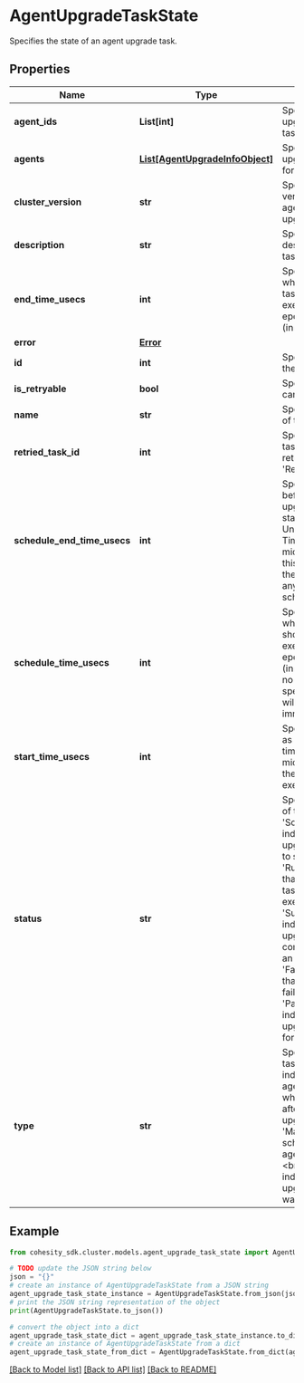 # AgentUpgradeTaskState

Specifies the state of an agent upgrade task.

## Properties

Name | Type | Description | Notes
------------ | ------------- | ------------- | -------------
**agent_ids** | **List[int]** | Specifies the agents upgraded in the task. | [optional] 
**agents** | [**List[AgentUpgradeInfoObject]**](AgentUpgradeInfoObject.md) | Specifies the upgrade information for each agent. | [optional] 
**cluster_version** | **str** | Specifies the version to which agents are upgraded. | [optional] 
**description** | **str** | Specifies the description of the task. | [optional] 
**end_time_usecs** | **int** | Specifies the time when the upgrade task completed execution as a Unix epoch Timestamp (in microseconds). | [optional] 
**error** | [**Error**](Error.md) |  | [optional] 
**id** | **int** | Specifies the ID of the task. | [optional] 
**is_retryable** | **bool** | Specifies if a task can be retried. | [optional] 
**name** | **str** | Specifies the name of the task. | [optional] 
**retried_task_id** | **int** | Specifies ID of a task which was retried if type is &#39;Retry&#39;. | [optional] 
**schedule_end_time_usecs** | **int** | Specifies the time before which the upgrade task should start execution as a Unix epoch Timestamp (in microseconds). If this is not specified the task will start anytime after scheduleTimeUsecs. | [optional] 
**schedule_time_usecs** | **int** | Specifies the time when the task should start execution as a Unix epoch Timestamp (in microseconds). If no schedule is specified, the task will start immediately. | [optional] 
**start_time_usecs** | **int** | Specifies the time, as a Unix epoch timestamp in microseconds, when the task started execution. | [optional] 
**status** | **str** | Specifies the status of the task.&lt;br&gt; &#39;Scheduled&#39; indicates that the upgrade task is yet to start.&lt;br&gt; &#39;Running&#39; indicates that the upgrade task has started execution.&lt;br&gt; &#39;Succeeded&#39; indicates that the upgrade task completed without an error.&lt;br&gt; &#39;Failed&#39; indicates that upgrade has failed for all agents. &#39;PartiallyFailed&#39; indicates that upgrade has failed for some agents. | [optional] 
**type** | **str** | Specifes the type of task.&lt;br&gt; &#39;Auto&#39; indicates an auto agent upgrade task which is started after a cluster upgrade.&lt;br&gt; &#39;Manual&#39; indicates a schedule based agent upgrade task.&lt;br&gt; &#39;Retry&#39; indicates an agent upgrade task which was retried. | [optional] 

## Example

```python
from cohesity_sdk.cluster.models.agent_upgrade_task_state import AgentUpgradeTaskState

# TODO update the JSON string below
json = "{}"
# create an instance of AgentUpgradeTaskState from a JSON string
agent_upgrade_task_state_instance = AgentUpgradeTaskState.from_json(json)
# print the JSON string representation of the object
print(AgentUpgradeTaskState.to_json())

# convert the object into a dict
agent_upgrade_task_state_dict = agent_upgrade_task_state_instance.to_dict()
# create an instance of AgentUpgradeTaskState from a dict
agent_upgrade_task_state_from_dict = AgentUpgradeTaskState.from_dict(agent_upgrade_task_state_dict)
```
[[Back to Model list]](../README.md#documentation-for-models) [[Back to API list]](../README.md#documentation-for-api-endpoints) [[Back to README]](../README.md)


